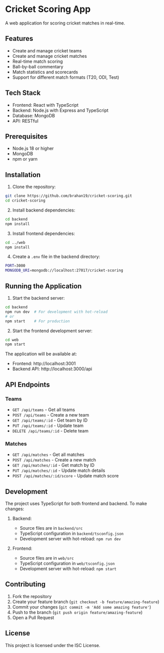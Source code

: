# Cricket Scoring App

A web application for scoring cricket matches in real-time.

## Features

- Create and manage cricket teams
- Create and manage cricket matches
- Real-time match scoring
- Ball-by-ball commentary
- Match statistics and scorecards
- Support for different match formats (T20, ODI, Test)

## Tech Stack

- Frontend: React with TypeScript
- Backend: Node.js with Express and TypeScript
- Database: MongoDB
- API: RESTful

## Prerequisites

- Node.js 18 or higher
- MongoDB
- npm or yarn

## Installation

1. Clone the repository:
```bash
git clone https://github.com/brahan19/cricket-scoring.git
cd cricket-scoring
```

2. Install backend dependencies:
```bash
cd backend
npm install
```

3. Install frontend dependencies:
```bash
cd ../web
npm install
```

4. Create a `.env` file in the backend directory:
```bash
PORT=3000
MONGODB_URI=mongodb://localhost:27017/cricket-scoring
```

## Running the Application

1. Start the backend server:
```bash
cd backend
npm run dev  # For development with hot-reload
# or
npm start    # For production
```

2. Start the frontend development server:
```bash
cd web
npm start
```

The application will be available at:
- Frontend: http://localhost:3001
- Backend API: http://localhost:3000/api

## API Endpoints

### Teams
- `GET /api/teams` - Get all teams
- `POST /api/teams` - Create a new team
- `GET /api/teams/:id` - Get team by ID
- `PUT /api/teams/:id` - Update team
- `DELETE /api/teams/:id` - Delete team

### Matches
- `GET /api/matches` - Get all matches
- `POST /api/matches` - Create a new match
- `GET /api/matches/:id` - Get match by ID
- `PUT /api/matches/:id` - Update match details
- `POST /api/matches/:id/score` - Update match score

## Development

The project uses TypeScript for both frontend and backend. To make changes:

1. Backend:
   - Source files are in `backend/src`
   - TypeScript configuration in `backend/tsconfig.json`
   - Development server with hot-reload: `npm run dev`

2. Frontend:
   - Source files are in `web/src`
   - TypeScript configuration in `web/tsconfig.json`
   - Development server with hot-reload: `npm start`

## Contributing

1. Fork the repository
2. Create your feature branch (`git checkout -b feature/amazing-feature`)
3. Commit your changes (`git commit -m 'Add some amazing feature'`)
4. Push to the branch (`git push origin feature/amazing-feature`)
5. Open a Pull Request

## License

This project is licensed under the ISC License. 